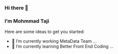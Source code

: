 ### Hi there 👋
### I’m Mohmmad Taji


Here are some ideas to get you started:

- 🔭 I’m currently working MetaData Team ...
- 🌱 I’m currently learning Better Front End Coding ...
